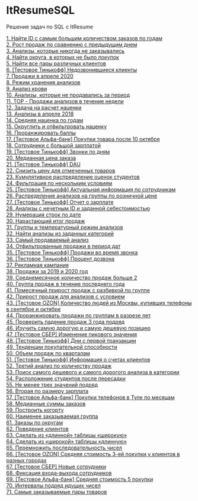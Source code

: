 # ItResumeSQL
Решение задач по SQL с ItResume

[1. Найти ID с самым большим количеством заказов по годам](https://github.com/Afonina-Olga/ItResumeSQL/blob/main/1.%20Найти%20ID%20с%20самым%20большим%20количеством%20заказов%20по%20годам.md)\
[2. Рост продаж по сравнению с предыдущим днем](https://github.com/Afonina-Olga/ItResumeSQL/blob/main/2.%20Рост%20продаж%20по%20сравнению%20с%20предыдущим%20днем.md)\
[3. Анализы, которые никогда не заказывались](https://github.com/Afonina-Olga/ItResumeSQL/blob/main/3.%20Анализы%2C%20которые%20никогда%20не%20заказывались.md)\
[4. Найти округа, в которых не было покупок](https://github.com/Afonina-Olga/ItResumeSQL/blob/main/4.%20Найти%20округа%2C%20в%20которых%20не%20было%20покупок.md)\
[5. Найти все пары различных клиентов](https://github.com/Afonina-Olga/ItResumeSQL/blob/main/5.%20Найти%20все%20пары%20различных%20клиентов.md)\
[6. [Тестовое Тинькофф] Недозвонившиеся клиенты](https://github.com/Afonina-Olga/ItResumeSQL/blob/main/6.%20%5BТестовое%20Тинькофф%5D%20Недозвонившиеся%20клиенты.md)\
[7. Продажи в апреле 2020](https://github.com/Afonina-Olga/ItResumeSQL/blob/main/7.%20Продажи%20в%20апреле%202020.md)\
[8. Режим хранения анализов](https://github.com/Afonina-Olga/ItResumeSQL/blob/main/8.%20Режим%20хранения%20анализов.md)\
[9. Анализ крови](https://github.com/Afonina-Olga/ItResumeSQL/blob/main/9.%20Анализ%20крови.md)\
[10. Анализы, которые не продавались за период](https://github.com/Afonina-Olga/ItResumeSQL/blob/main/10.%20Анализы%2C%20которые%20не%20продавались%20за%20период.md)\
[11. TOP - Продажи анализов в течение недели](https://github.com/Afonina-Olga/ItResumeSQL/blob/main/11.%20TOP%20-%20Продажи%20анализов%20в%20течение%20недели.md)\
[12. Задача на расчет наценки](https://github.com/Afonina-Olga/ItResumeSQL/blob/main/12.%20Задача%20на%20расчет%20наценки.md)\
[13. Анализы в апреле 2018](https://github.com/Afonina-Olga/ItResumeSQL/blob/main/13.%20Анализы%20в%20апреле%202018.md)\
[14. Средняя наценка по годам](https://github.com/Afonina-Olga/ItResumeSQL/blob/main/14.%20Средняя%20наценка%20по%20годам.md)\
[15. Округлить и отфильтровать наценку](https://github.com/Afonina-Olga/ItResumeSQL/blob/main/15.%20Округлить%20и%20отфильтровать%20наценку.md)\
[16. Проранжировать баллы](https://github.com/Afonina-Olga/ItResumeSQL/blob/main/16.%20Проранжировать%20баллы.md)\
[17. [Тестовое Альфа-банк] Покупки товара после 10 октября](https://github.com/Afonina-Olga/ItResumeSQL/blob/main/17.%20%5BТестовое%20Альфа-банк%5D%20Покупки%20товара%20после%2010%20октября.md)\
[18. Сотрудники с большой зарплатой](https://github.com/Afonina-Olga/ItResumeSQL/blob/main/18.%20Сотрудники%20с%20большой%20зарплатой.md)\
[19. [Тестовое Тинькофф] Звонки по дням](https://github.com/Afonina-Olga/ItResumeSQL/blob/main/19.%20%5BТестовое%20Тинькофф%5D%20Звонки%20по%20дням.md)\
[20. Медианная цена заказа](https://github.com/Afonina-Olga/ItResumeSQL/blob/main/20.%20Медианная%20цена%20заказа.md)\
[21. [Тестовое Тинькофф] DAU](https://github.com/Afonina-Olga/ItResumeSQL/blob/main/21.%20%5BТестовое%20Тинькофф%5D%20DAU.md)\
[22. Снизить цену для отмеченных товаров](https://github.com/Afonina-Olga/ItResumeSQL/blob/main/22.%20Снизить%20цену%20для%20отмеченных%20товаров.md)\
[23. Кумулятивное распределение оценок студентов](https://github.com/Afonina-Olga/ItResumeSQL/blob/main/23.%20Кумулятивное%20распределение%20оценок%20студентов.md)\
[24. Фильтрация по нескольким условиям](https://github.com/Afonina-Olga/ItResumeSQL/blob/main/24.%20Фильтрация%20по%20нескольким%20условиям.md)\
[25. [Тестовое Тинькофф] Актуальная информация по сотрудникам](https://github.com/Afonina-Olga/ItResumeSQL/blob/main/25.%20%5BТестовое%20Тинькофф%5D%20Актуальная%20информация%20по%20сотрудникам.md)\
[26. Распределение анализов на группы по розничной цене](https://github.com/Afonina-Olga/ItResumeSQL/blob/main/26.%20Распределение%20анализов%20на%20группы%20по%20розничной%20цене.md)\
[27. [Тестовое Тинькофф] Отчет о зарплате](https://github.com/Afonina-Olga/ItResumeSQL/blob/main/27.%20%5BТестовое%20Тинькофф%5D%20Отчет%20о%20зарплате.md)\
[28. Анализы с нечетным ID и заданной себестоимостью](https://github.com/Afonina-Olga/ItResumeSQL/blob/main/28.%20Анализы%20с%20нечетным%20ID%20и%20заданной%20себестоимостью.md)\
[29. Нумерация строк по дате](https://github.com/Afonina-Olga/ItResumeSQL/blob/main/29.%20Нумерация%20строк%20по%20дате.md)\
[30. Нарастающий итог продаж](https://github.com/Afonina-Olga/ItResumeSQL/blob/main/30.%20Нарастающий%20итог%20продаж.md)\
[31. Группы и температурный режим анализов](https://github.com/Afonina-Olga/ItResumeSQL/blob/main/31.%20Группы%20и%20температурный%20режим%20анализов.md)\
[32. Найти анализы из заданных категорий](https://github.com/Afonina-Olga/ItResumeSQL/blob/main/32.%20Найти%20анализы%20из%20заданных%20категорий.md)\
[33. Самый продаваемый анализ](https://github.com/Afonina-Olga/ItResumeSQL/blob/main/33.%20Самый%20продаваемый%20анализ.md)\
[34. Отфильтрованные продажи в период дат](https://github.com/Afonina-Olga/ItResumeSQL/blob/main/34.%20Отфильтрованные%20продажи%20в%20период%20дат.md)\
[35. [Тестовое Тинькофф] Продажи во время звонка](https://github.com/Afonina-Olga/ItResumeSQL/blob/main/35.%20%5BТестовое%20Тинькофф%5D%20Продажи%20во%20время%20звонка.md)\
[36. [Тестовое Тинькофф] Процент дозвона](https://github.com/Afonina-Olga/ItResumeSQL/blob/main/36.%20%5BТестовое%20Тинькофф%5D%20Процент%20дозвона.md)\
[37. Рекламная кампания](https://github.com/Afonina-Olga/ItResumeSQL/blob/main/37.%20Рекламная%20кампания.md)\
[38. Продажи за 2019 и 2020 год](https://github.com/Afonina-Olga/ItResumeSQL/blob/main/38.%20Продажи%20за%202019%20и%202020%20год.md)\
[39. Среднемесячное количество продаж больше 2](https://github.com/Afonina-Olga/ItResumeSQL/blob/main/39.%20Среднемесячное%20количество%20продаж%20больше%202.md)\
[40. Группа продаж в течение последнего года](https://github.com/Afonina-Olga/ItResumeSQL/blob/main/40.%20Группа%20продаж%20в%20течение%20последнего%20года.md)\
[41. Помесячный прирост продаж с разбивкой по группе](https://github.com/Afonina-Olga/ItResumeSQL/blob/main/41.%20Помесячный%20прирост%20продаж%20с%20разбивкой%20по%20группе.md)\
[42. Прирост продаж для анализов с условием](https://github.com/Afonina-Olga/ItResumeSQL/blob/main/42.%20Прирост%20продаж%20для%20анализов%20с%20условием.md)\
[43. [Тестовое OZON] Количество людей из Москвы, купивших телефоны в сентябре и октябре](https://github.com/Afonina-Olga/ItResumeSQL/blob/main/43.%20%5BТестовое%20OZON%5D%20Количество%20людей%20из%20Москвы%2C%20купивших%20телефоны%20в%20сентябре%20и%20октябре.md)\
[44. Проранжировать продажи по группам в разрезе лет](https://github.com/Afonina-Olga/ItResumeSQL/blob/main/44.%20Проранжировать%20продажи%20по%20группам%20в%20разрезе%20лет.md)\
[45. Проверить падение продаж 3 года подряд](https://github.com/Afonina-Olga/ItResumeSQL/blob/main/45.%20Проверить%20падение%20продаж%203%20года%20подряд.md)\
[46. Изучить самую дорогую и самую дешевую позицию](https://github.com/Afonina-Olga/ItResumeSQL/blob/main/46.%20Изучить%20самую%20дорогую%20и%20самую%20дешевую%20позицию.md)\
[47. [Тестовое СБЕР] Изменение пикового значения](https://github.com/Afonina-Olga/ItResumeSQL/blob/main/47.%20%5BТестовое%20СБЕР%5D%20Изменение%20пикового%20значения.md)\
[48. [Тестовое Тинькофф] Дни с первой транзакции](https://github.com/Afonina-Olga/ItResumeSQL/blob/main/48.%20%5BТестовое%20Тинькофф%5D%20Дни%20с%20первой%20транзакции.md)\
[49. Тенденции покупательной способности](https://github.com/Afonina-Olga/ItResumeSQL/blob/main/49.%20Тенденции%20покупательной%20способности.md)\
[50. Объем продаж по кварталам](https://github.com/Afonina-Olga/ItResumeSQL/blob/main/50.%20Объем%20продаж%20по%20кварталам.md)\
[51. [Тестовое Тинькофф] Информация о счетах клиентов](https://github.com/Afonina-Olga/ItResumeSQL/blob/main/51.%20%5BТестовое%20Тинькофф%5D%20Информация%20о%20счетах%20клиентов.md)\
[52. Третий анализ по количеству продаж](https://github.com/Afonina-Olga/ItResumeSQL/blob/main/52.%20Третий%20анализ%20по%20количеству%20продаж.md)\
[53. Поиск самого дешевого и самого дорогого анализа в категории](https://github.com/Afonina-Olga/ItResumeSQL/blob/main/53.%20Поиск%20самого%20дешевого%20и%20самого%20дорогого%20анализа%20в%20категории.md)\
[54. Расположение студентов после пересадки](https://github.com/Afonina-Olga/ItResumeSQL/blob/main/54.%20Расположение%20студентов%20после%20пересадки.md)\
[55. Не менее трех значений подряд](https://github.com/Afonina-Olga/ItResumeSQL/blob/main/55.%20Не%20менее%20трех%20значений%20подряд.md)\
[56. Вторая по размеру зарплата](https://github.com/Afonina-Olga/ItResumeSQL/blob/main/56.%20Вторая%20по%20размеру%20зарплата.md)\
[57. [Тестовое Альфа-банк] Покупки телефонов в Туле по месяцам](https://github.com/Afonina-Olga/ItResumeSQL/blob/main/57.%20%5BТестовое%20Альфа-банк%5D%20Покупки%20телефонов%20в%20Туле%20по%20месяцам.md)\
[58. Медианные суммы заказов](https://github.com/Afonina-Olga/ItResumeSQL/blob/main/58.%20Медианные%20суммы%20заказов.md)\
[59. Построить когорту](https://github.com/Afonina-Olga/ItResumeSQL/blob/main/59.%20Построить%20когорту.md)\
[60. Наименее заказываемая группа](https://github.com/Afonina-Olga/ItResumeSQL/blob/main/60.%20Наименее%20заказываемая%20группа.md)\
[61. Заказы по округам](https://github.com/Afonina-Olga/ItResumeSQL/blob/main/61.%20Заказы%20по%20округам.md)\
[62. Поведение клиентов](https://github.com/Afonina-Olga/ItResumeSQL/blob/main/62.%20Поведение%20клиентов.md)\
[63. Сделать из «длинной» таблицы «широкую»](https://github.com/Afonina-Olga/ItResumeSQL/blob/main/63.%20Сделать%20из%20«длинной»%20таблицы%20«широкую».md)\
[64. Сделать из «широкой» таблицы «длинную»](https://github.com/Afonina-Olga/ItResumeSQL/blob/main/64.%20Сделать%20из%20«широкой»%20таблицы%20«длинную».md)\
[65. Перемножить последовательность чисел](https://github.com/Afonina-Olga/ItResumeSQL/blob/main/65.%20Перемножить%20последовательность%20чисел.md)\
[66. [Тестовое OZON] Средняя стоимость 3-ей покупки у клиентов в разных городах](https://github.com/Afonina-Olga/ItResumeSQL/blob/main/66.%20%5BТестовое%20OZON%5D%20Средняя%20стоимость%203-ей%20покупки%20у%20клиентов%20в%20разных%20городах.md)\
[67. [Тестовое СБЕР] Новые сотрудники](https://github.com/Afonina-Olga/ItResumeSQL/blob/main/67.%20%5BТестовое%20СБЕР%5D%20Новые%20сотрудники.md)\
[68. Фиксация входа-выхода сотрудников](https://github.com/Afonina-Olga/ItResumeSQL/blob/main/68.%20Фиксация%20входа-выхода%20сотрудников.md)\
[69. [Тестовое Альфа-банк] Средняя стоимость 5 покупки](https://github.com/Afonina-Olga/ItResumeSQL/blob/main/69.%20%5BТестовое%20Альфа-банк%5D%20Средняя%20стоимость%205%20покупки.md)\
[70. Интервалы подряд идущих чисел](https://github.com/Afonina-Olga/ItResumeSQL/blob/main/70.%20Интервалы%20подряд%20идущих%20чисел.md)\
[71. Самые заказываемые пары товаров](https://github.com/Afonina-Olga/ItResumeSQL/blob/main/71.%20Самые%20заказываемые%20пары%20товаров.md)
